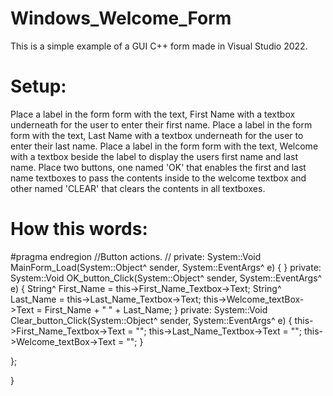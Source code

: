 # Windows_Welcome_Form
This is a simple example of a GUI C++ form made in Visual Studio 2022.
# Setup:
Place a label in the form form with the text, First Name with a textbox underneath for the user to enter their first name.
Place a label in the form form with the text, Last Name with a textbox underneath for the user to enter their last name.
Place a label in the form form with the text, Welcome with a textbox beside the label to display the users first name and last name.
Place two buttons, one named 'OK' that enables the first and last name textboxes to pass the contents inside to the welcome textbox and other named 'CLEAR'
that clears the contents in all textboxes.
  
# How this words:

#pragma endregion
	//Button actions.
  //
	private: System::Void MainForm_Load(System::Object^ sender, System::EventArgs^ e) {
	}
	private: System::Void OK_button_Click(System::Object^ sender, System::EventArgs^ e) {
		String^ First_Name = this->First_Name_Textbox->Text;
		String^ Last_Name = this->Last_Name_Textbox->Text;
		this->Welcome_textBox->Text = First_Name + " " + Last_Name;
	}
private: System::Void Clear_button_Click(System::Object^ sender, System::EventArgs^ e) {
	this->First_Name_Textbox->Text = "";
	this->Last_Name_Textbox->Text = "";
	this->Welcome_textBox->Text = "";
}

};

}
